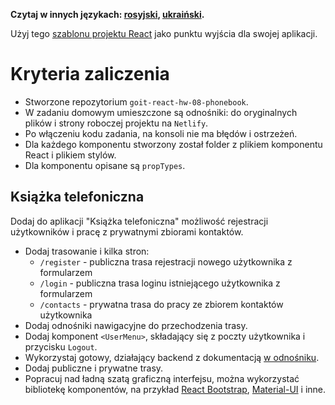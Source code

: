 **Czytaj w innych językach: [rosyjski](README.md), [ukraiński](README.ua.md).**

Użyj tego
[szablonu projektu React](https://github.com/goitacademy/react-homework-template#readme)
jako punktu wyjścia dla swojej aplikacji.

# Kryteria zaliczenia

- Stworzone repozytorium `goit-react-hw-08-phonebook`.
- W zadaniu domowym umieszczone są odnośniki: do oryginalnych plików i strony
  roboczej projektu na `Netlify`.
- Po włączeniu kodu zadania, na konsoli nie ma błędów i ostrzeżeń.
- Dla każdego komponentu stworzony został folder z plikiem komponentu React i
  plikiem stylów.
- Dla komponentu opisane są `propTypes`.

## Książka telefoniczna

Dodaj do aplikacji "Książka telefoniczna" możliwość rejestracji użytkowników i
pracę z prywatnymi zbiorami kontaktów.

- Dodaj trasowanie i kilka stron:
  - `/register` - publiczna trasa rejestracji nowego użytkownika z formularzem
  - `/login` - publiczna trasa loginu istniejącego użytkownika z formularzem
  - `/contacts` - prywatna trasa do pracy ze zbiorem kontaktów użytkownika
- Dodaj odnośniki nawigacyjne do przechodzenia trasy.
- Dodaj komponent `<UserMenu>`, składający się z poczty użytkownika i przycisku
  `Logout`.
- Wykorzystaj gotowy, działający backend z dokumentacją
  [w odnośniku](https://connections-api.herokuapp.com/docs/).
- Dodaj publiczne i prywatne trasy.
- Popracuj nad ładną szatą graficzną interfejsu, można wykorzystać bibliotekę
  komponentów, na przykład
  [React Bootstrap](https://react-bootstrap.github.io/),
  [Material-UI](https://material-ui.com/) i inne.
